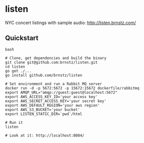 listen
======

NYC concert listings with sample audio: http://listen.brnstz.com/

## Quickstart
```
bash

# Clone, get dependencies and build the binary
git clone git@github.com:brnstz/listen.git
cd listen
go get ./...
go install github.com/brnstz/listen

# Set environment and run a Rabbit MQ server
docker run -d -p 5672:5672 -p 15672:15672 dockerfile/rabbitmq
export AMQP_URL="amqp://guest:guest@localhost:5672"
export AWS_ACCESS_KEY_ID='your access key'
export AWS_SECRET_ACCESS_KEY='your secret key'
export AWS_DEFAULT_REGION='your aws region'
export AWS_S3_BUCKET='your bucket'
export LISTEN_STATIC_DIR=`pwd`/html

# Run it
listen

# Look at it: http://localhost:8084/
```

